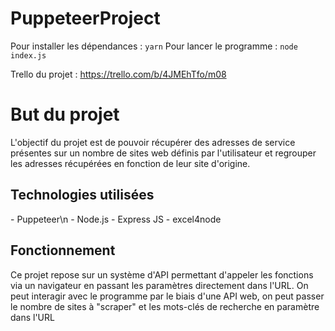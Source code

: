 # PuppeteerProject

Pour installer les dépendances : `yarn` 
Pour lancer le programme : `node index.js`

Trello du projet : https://trello.com/b/4JMEhTfo/m08

<h1> But du projet </h1>
L'objectif du projet est de pouvoir récupérer des adresses de service présentes sur un nombre de sites web définis par l'utilisateur et regrouper les adresses récupérées en fonction de leur site d'origine.

<h2> Technologies utilisées </h2>
- Puppeteer\n
- Node.js
- Express JS
- excel4node

<h2> Fonctionnement </h2>
Ce projet repose sur un système d'API permettant d'appeler les fonctions via un navigateur en passant les paramètres directement dans l'URL. On peut interagir avec le programme par le biais d'une API web, on peut passer le nombre de sites à "scraper" et les mots-clés de recherche en paramètre dans l'URL
